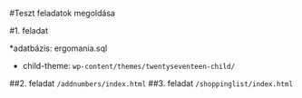 #Teszt feladatok megoldása

#1. feladat

*adatbázis: ergomania.sql
- child-theme: `wp-content/themes/twentyseventeen-child/`


##2. feladat
`/addnumbers/index.html`
##3. feladat
`/shoppinglist/index.html`

